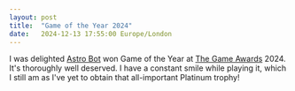 ```yaml
---
layout: post
title:  "Game of the Year 2024"
date:   2024-12-13 17:55:00 Europe/London
---
```


I was delighted [Astro Bot](https://www.metacritic.com/game/astro-bot/) won Game of the Year at [The Game Awards](https://thegameawards.com/) 2024. It's thoroughly well deserved. I have a constant smile while playing it, which I still am as I've yet to obtain that all-important Platinum trophy!
